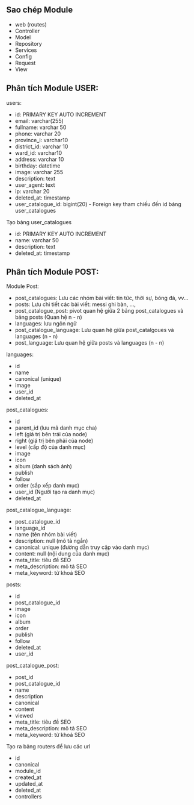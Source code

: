 ## Sao chép Module

-   web (routes)
-   Controller
-   Model
-   Repository
-   Services
-   Config
-   Request
-   View

## Phân tích Module USER:

users:

-   id: PRIMARY KEY AUTO INCREMENT
-   email: varchar(255)
-   fullname: varchar 50
-   phone: varchar 20
-   province_i: varchar10
-   district_id: varchar 10
-   ward_id: varchar10
-   address: varchar 10
-   birthday: datetime
-   image: varchar 255
-   description: text
-   user_agent: text
-   ip: varchar 20
-   deleted_at: timestamp
-   user_catalogue_id: bigint(20) - Foreign key tham chiếu đến id bảng user_catalogues

Tạo bảng user_catalogues

-   id: PRIMARY KEY AUTO INCREMENT
-   name: varchar 50
-   description: text
-   deleted_at: timestamp

## Phân tích Module POST:

Module Post:

-   post_catalogues: Lưu các nhóm bài viết: tin tức, thời sự, bóng đá, vv...
-   posts: Lưu chi tiết các bài viết: messi ghi bàn, ...,
-   post_catalogue_post: pivot quan hệ giữa 2 bảng post_catalogues và bảng posts (Quan hệ n - n)
-   languages: lưu ngôn ngữ
-   post_catalogue_language: Lưu quan hệ giữa post_catalgoues và languages (n - n)
-   post_language: Lưu quan hệ giữa posts và languages (n - n)

languages:

-   id
-   name
-   canonical (unique)
-   image
-   user_id
-   deleted_at

post_catalogues:

-   id
-   parent_id (lưu mã danh mục cha)
-   left (giá trị bên trái của node)
-   right (giá trị bên phải của node)
-   level (cấp độ của danh mục)
-   image
-   icon
-   album (danh sách ảnh)
-   publish
-   follow
-   order (sắp xếp danh mục)
-   user_id (Người tạo ra danh mục)
-   deleted_at

post_catalogue_language:

-   post_catalogue_id
-   language_id
-   name (tên nhóm bài viết)
-   description: null (mô tả ngắn)
-   canonical: unique (đường dẫn truy cập vào danh mục)
-   content: null (nội dung của danh mục)
-   meta_title: tiêu đề SEO
-   meta_description: mô tả SEO
-   meta_keyword: từ khoá SEO

posts:

-   id
-   post_catalogue_id
-   image
-   icon
-   album
-   order
-   publish
-   follow
-   deleted_at
-   user_id

post_catalogue_post:

-   post_id
-   post_catalogue_id
-   name
-   description
-   canonical
-   content
-   viewed
-   meta_title: tiêu đề SEO
-   meta_description: mô tả SEO
-   meta_keyword: từ khoá SEO

Tạo ra bảng routers để lưu các url

-   id
-   canonical
-   module_id
-   created_at
-   updated_at
-   deleted_at
-   controllers
